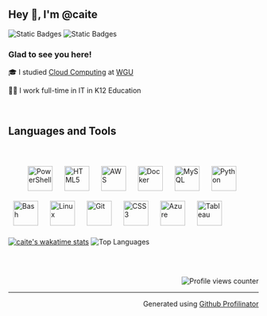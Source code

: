 
<!--
**caite/caite** is a ✨ _special_ ✨ repository because its `README.md` (this file) appears on your GitHub profile.



- 🌱 I’m currently learning Azure
- 🔭 I’m currently working on ...
- 🌱 I’m currently learning Automation and Scaling Tools using Chef, Vagrant, and Virtual Box
- 🔭 I’m currently working on Coursera's [IT Automation with Python](https://www.coursera.org/professional-certificates/google-it-automation) certificate
- 
- 👯 I’m looking to collaborate on ...
- 🤔 I’m looking for help with ...
- 💬 Ask me about ...
- 📫 How to reach me: ...
- 😄 Pronouns: ...
- ⚡ Fun fact: ...

🎓 I recently earned my Bachelor's in Cloud Computing at Western Governors University 👩‍🎓
👩‍💻 I  working full-time in K12 IT 

### My Stats



| Wakatime | GitHub |
| :----: | :-: |
| [![caite's wakatime stats](https://github-readme-stats.vercel.app/api/wakatime?username=caite&layout=compact)](https://github.com/anuraghazra/github-readme-stats) | [![Top Langs](https://github-readme-stats.vercel.app/api/top-langs/?username=caite)](https://github.com/anuraghazra/github-readme-stats)  [![GitHub stats](https://github-readme-stats.vercel.app/api?username=Caite&show_icons=true&count_private=true&hide=stars,prs&layout=compact)](https://github.com/anuraghazra/github-readme-stats) |

-->

## Hey 👋, I'm @caite

![Static Badges](https://img.shields.io/badge/github-%2324292e.svg?&style=for-the-badge&logo=github&logoColor=white&label=%20)
![Static Badges](https://img.shields.io/badge/linkedin-%231E77B5.svg?&style=for-the-badge&logo=linkedin&logoColor=white&label=%20)


### Glad to see you here!   

🎓  I studied [Cloud Computing](https://www.wgu.edu/online-it-degrees/cloud-computing-bachelors-program.html/) at [WGU](https://www.wgu.edu)

👩‍💻 I work full-time in IT in K12 Education 

<br>
<!--GITHUB_REPOS:{"rows": 4, "raw": true}-->

## Languages and Tools

<div>  
  <br>
  <p>
<img src="https://img.spacergif.org/spacer.gif" width="25" height="1">
<img style="margin: 10px" src="https://profilinator.rishav.dev/skills-assets/powershell.png" alt="PowerShell" height="50" />
<img style="margin: 10px" src="https://profilinator.rishav.dev/skills-assets/html5-original-wordmark.svg" alt="HTML5" height="50" />  
<img style="margin: 10px" src="https://profilinator.rishav.dev/skills-assets/amazonwebservices-original-wordmark.svg" alt="AWS" height="50" />  
<img style="margin: 10px" src="https://profilinator.rishav.dev/skills-assets/docker-original-wordmark.svg" alt="Docker" height="50" />  
<img style="margin: 10px" src="https://profilinator.rishav.dev/skills-assets/mysql-original-wordmark.svg" alt="MySQL" height="50" />  
<img style="margin: 10px" src="https://profilinator.rishav.dev/skills-assets/python-original.svg" alt="Python" height="50" />  
<img style="margin: 10px" src="https://profilinator.rishav.dev/skills-assets/gnu_bash-icon.svg" alt="Bash" height="50" />  
<img style="margin: 10px" src="https://profilinator.rishav.dev/skills-assets/linux-original.svg" alt="Linux" height="50" />  
<img style="margin: 10px" src="https://profilinator.rishav.dev/skills-assets/git-scm-icon.svg" alt="Git" height="50" />  
<img style="margin: 10px" src="https://profilinator.rishav.dev/skills-assets/css3-original-wordmark.svg" alt="CSS3" height="50" />  
<img style="margin: 10px" src="https://profilinator.rishav.dev/skills-assets/microsoft_azure-icon.svg" alt="Azure" height="50" />  
<img style="margin: 10px" src="https://profilinator.rishav.dev/skills-assets/tableau.svg" alt="Tableau" height="50" />    </p>
</div>  

[![caite's wakatime stats](https://github-readme-stats.vercel.app/api/wakatime?username=caite&layout=default&hide_border=true)](https://github.com/anuraghazra/github-readme-stats)
![Top Languages](https://github-readme-stats.vercel.app/api/top-langs/?username=caite&hide_border=true&layout=compact&langs_count=10)

<!-- 
![GitHub stats](https://github-readme-stats.vercel.app/api?username=caite&show_icons=true&count_private=true&hide_border=true&hide_title=true&hide_rank=true)
<a><img src="https://github-readme-stats.vercel.app/api/top-langs/?username=caite&hide_border=true&layout=compact&langs_count=10" align="center"/></a> 
-->

<br/>  
<br/>  
<div align="right">
  
![Profile views counter](https://komarev.com/ghpvc/?username=caite&&style=flat-square)  
</div>

---

<div align="right">Generated using <a href="https://profilinator.rishav.dev/" target="_blank">Github Profilinator</a></div>
